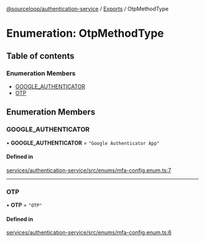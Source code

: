 [@sourceloop/authentication-service](../README.md) / [Exports](../modules.md) / OtpMethodType

# Enumeration: OtpMethodType

## Table of contents

### Enumeration Members

- [GOOGLE\_AUTHENTICATOR](OtpMethodType.md#google_authenticator)
- [OTP](OtpMethodType.md#otp)

## Enumeration Members

### GOOGLE\_AUTHENTICATOR

• **GOOGLE\_AUTHENTICATOR** = ``"Google Authenticator App"``

#### Defined in

[services/authentication-service/src/enums/mfa-config.enum.ts:7](https://github.com/sourcefuse/loopback4-microservice-catalog/blob/68ec38a2a/services/authentication-service/src/enums/mfa-config.enum.ts#L7)

___

### OTP

• **OTP** = ``"OTP"``

#### Defined in

[services/authentication-service/src/enums/mfa-config.enum.ts:6](https://github.com/sourcefuse/loopback4-microservice-catalog/blob/68ec38a2a/services/authentication-service/src/enums/mfa-config.enum.ts#L6)
